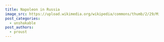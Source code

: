 ```yaml
---
title: Napoleon in Russia
image_src: https://upload.wikimedia.org/wikipedia/commons/thumb/2/29/Minard.png/1280px-Minard.png
post_categories:
  - unshakable
post_authors:
  - proust
---
```

